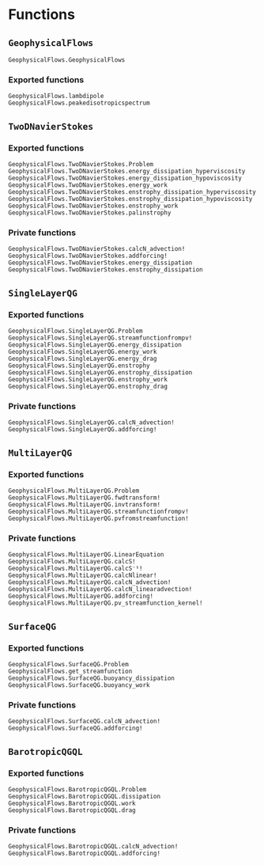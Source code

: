 # Functions

## `GeophysicalFlows`
```@docs
GeophysicalFlows.GeophysicalFlows
```

### Exported functions

```@docs
GeophysicalFlows.lambdipole
GeophysicalFlows.peakedisotropicspectrum
```


## `TwoDNavierStokes`

### Exported functions

```@docs
GeophysicalFlows.TwoDNavierStokes.Problem
GeophysicalFlows.TwoDNavierStokes.energy_dissipation_hyperviscosity
GeophysicalFlows.TwoDNavierStokes.energy_dissipation_hypoviscosity
GeophysicalFlows.TwoDNavierStokes.energy_work
GeophysicalFlows.TwoDNavierStokes.enstrophy_dissipation_hyperviscosity
GeophysicalFlows.TwoDNavierStokes.enstrophy_dissipation_hypoviscosity
GeophysicalFlows.TwoDNavierStokes.enstrophy_work
GeophysicalFlows.TwoDNavierStokes.palinstrophy
```

### Private functions

```@docs
GeophysicalFlows.TwoDNavierStokes.calcN_advection!
GeophysicalFlows.TwoDNavierStokes.addforcing!
GeophysicalFlows.TwoDNavierStokes.energy_dissipation
GeophysicalFlows.TwoDNavierStokes.enstrophy_dissipation
```


## `SingleLayerQG`

### Exported functions

```@docs
GeophysicalFlows.SingleLayerQG.Problem
GeophysicalFlows.SingleLayerQG.streamfunctionfrompv!
GeophysicalFlows.SingleLayerQG.energy_dissipation
GeophysicalFlows.SingleLayerQG.energy_work
GeophysicalFlows.SingleLayerQG.energy_drag
GeophysicalFlows.SingleLayerQG.enstrophy
GeophysicalFlows.SingleLayerQG.enstrophy_dissipation
GeophysicalFlows.SingleLayerQG.enstrophy_work
GeophysicalFlows.SingleLayerQG.enstrophy_drag
```

### Private functions

```@docs
GeophysicalFlows.SingleLayerQG.calcN_advection!
GeophysicalFlows.SingleLayerQG.addforcing!
```


## `MultiLayerQG`

### Exported functions

```@docs
GeophysicalFlows.MultiLayerQG.Problem
GeophysicalFlows.MultiLayerQG.fwdtransform!
GeophysicalFlows.MultiLayerQG.invtransform!
GeophysicalFlows.MultiLayerQG.streamfunctionfrompv!
GeophysicalFlows.MultiLayerQG.pvfromstreamfunction!
```

### Private functions

```@docs
GeophysicalFlows.MultiLayerQG.LinearEquation
GeophysicalFlows.MultiLayerQG.calcS!
GeophysicalFlows.MultiLayerQG.calcS⁻¹!
GeophysicalFlows.MultiLayerQG.calcNlinear!
GeophysicalFlows.MultiLayerQG.calcN_advection!
GeophysicalFlows.MultiLayerQG.calcN_linearadvection!
GeophysicalFlows.MultiLayerQG.addforcing!
GeophysicalFlows.MultiLayerQG.pv_streamfunction_kernel!
```


## `SurfaceQG`

### Exported functions

```@docs
GeophysicalFlows.SurfaceQG.Problem
GeophysicalFlows.get_streamfunction
GeophysicalFlows.SurfaceQG.buoyancy_dissipation
GeophysicalFlows.SurfaceQG.buoyancy_work
```

### Private functions

```@docs
GeophysicalFlows.SurfaceQG.calcN_advection!
GeophysicalFlows.SurfaceQG.addforcing!
```


## `BarotropicQGQL`

### Exported functions

```@docs
GeophysicalFlows.BarotropicQGQL.Problem
GeophysicalFlows.BarotropicQGQL.dissipation
GeophysicalFlows.BarotropicQGQL.work
GeophysicalFlows.BarotropicQGQL.drag
```

### Private functions

```@docs
GeophysicalFlows.BarotropicQGQL.calcN_advection!
GeophysicalFlows.BarotropicQGQL.addforcing!
```
